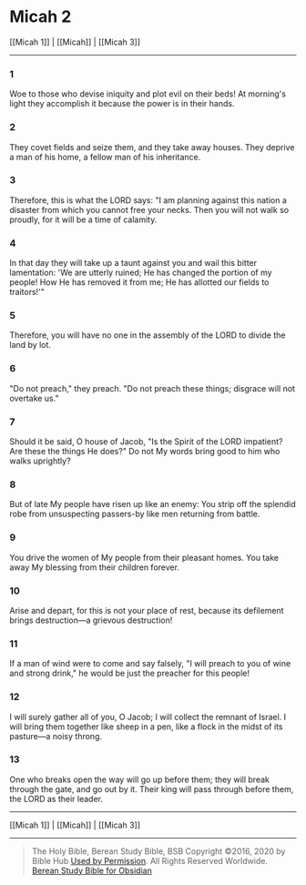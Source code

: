 # Micah 2

[[Micah 1]] | [[Micah]] | [[Micah 3]]

---

### 1
Woe to those who devise iniquity and plot evil on their beds! At morning's light they accomplish it because the power is in their hands.

### 2
They covet fields and seize them, and they take away houses. They deprive a man of his home, a fellow man of his inheritance.

### 3
Therefore, this is what the LORD says: "I am planning against this nation a disaster from which you cannot free your necks. Then you will not walk so proudly, for it will be a time of calamity.

### 4
In that day they will take up a taunt against you and wail this bitter lamentation: 'We are utterly ruined; He has changed the portion of my people! How He has removed it from me; He has allotted our fields to traitors!'"

### 5
Therefore, you will have no one in the assembly of the LORD to divide the land by lot.

### 6
"Do not preach," they preach. "Do not preach these things; disgrace will not overtake us."

### 7
Should it be said, O house of Jacob, "Is the Spirit of the LORD impatient? Are these the things He does?" Do not My words bring good to him who walks uprightly?

### 8
But of late My people have risen up like an enemy: You strip off the splendid robe from unsuspecting passers-by like men returning from battle.

### 9
You drive the women of My people from their pleasant homes. You take away My blessing from their children forever.

### 10
Arise and depart, for this is not your place of rest, because its defilement brings destruction—a grievous destruction!

### 11
If a man of wind were to come and say falsely, "I will preach to you of wine and strong drink," he would be just the preacher for this people!

### 12
I will surely gather all of you, O Jacob; I will collect the remnant of Israel. I will bring them together like sheep in a pen, like a flock in the midst of its pasture—a noisy throng.

### 13
One who breaks open the way will go up before them; they will break through the gate, and go out by it. Their king will pass through before them, the LORD as their leader.

---

[[Micah 1]] | [[Micah]] | [[Micah 3]]

---

> The Holy Bible, Berean Study Bible, BSB
> Copyright &copy;2016, 2020 by Bible Hub
> [Used by Permission](https://berean.bible/terms.htm). All Rights Reserved Worldwide.
> [Berean Study Bible for Obsidian](https://github.com/gapmiss/berean-study-bible-for-obsidian)</small>

